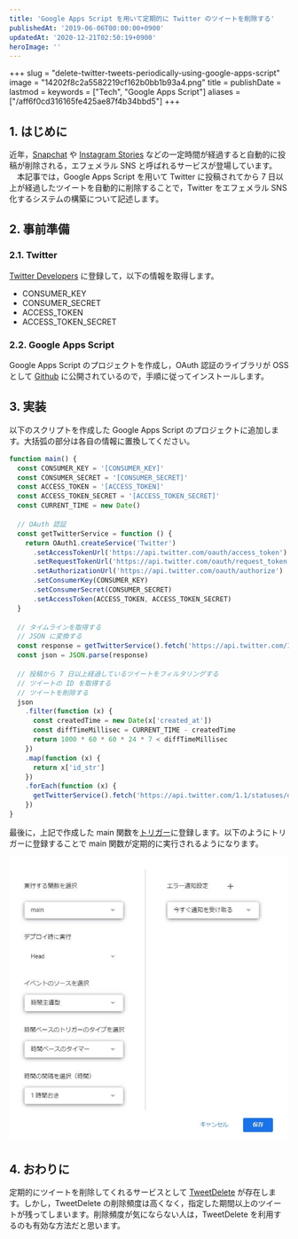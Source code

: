 ```yaml
---
title: 'Google Apps Script を用いて定期的に Twitter のツイートを削除する'
publishedAt: '2019-06-06T00:00:00+0900'
updatedAt: '2020-12-21T02:50:19+0900'
heroImage: ''
---
```


+++
slug = "delete-twitter-tweets-periodically-using-google-apps-script"
image = "14202f8c2a5582219cf162b0bb1b93a4.png"
title =
publishDate =
lastmod =
keywords = ["Tech", "Google Apps Script"]
aliases = ["/aff6f0cd316165fe425ae87f4b34bbd5"]
+++

## 1. はじめに

近年，[Snapchat](https://www.snapchat.com/) や [Instagram Stories](https://business.instagram.com/blog/introducing-instagram-stories) などの一定時間が経過すると自動的に投稿が削除される，エフェメラル SNS と呼ばれるサービスが登場しています。
　本記事では，Google Apps Script を用いて Twitter に投稿されてから 7 日以上が経過したツイートを自動的に削除することで，Twitter をエフェメラル SNS 化するシステムの構築について記述します。

## 2. 事前準備

### 2.1. Twitter

[Twitter Developers](https://developer.twitter.com/) に登録して，以下の情報を取得します。

- CONSUMER_KEY
- CONSUMER_SECRET
- ACCESS_TOKEN
- ACCESS_TOKEN_SECRET

### 2.2. Google Apps Script

Google Apps Script のプロジェクトを作成し，OAuth 認証のライブラリが OSS として [Github](https://github.com/gsuitedevs/apps-script-oauth1/blob/master/LICENSE) に公開されているので，手順に従ってインストールします。

## 3. 実装

以下のスクリプトを作成した Google Apps Script のプロジェクトに追加します。大括弧の部分は各自の情報に置換してください。

```js
function main() {
  const CONSUMER_KEY = '[CONSUMER_KEY]'
  const CONSUMER_SECRET = '[CONSUMER_SECRET]'
  const ACCESS_TOKEN = '[ACCESS_TOKEN]'
  const ACCESS_TOKEN_SECRET = '[ACCESS_TOKEN_SECRET]'
  const CURRENT_TIME = new Date()

  // OAuth 認証
  const getTwitterService = function () {
    return OAuth1.createService('Twitter')
      .setAccessTokenUrl('https://api.twitter.com/oauth/access_token')
      .setRequestTokenUrl('https://api.twitter.com/oauth/request_token')
      .setAuthorizationUrl('https://api.twitter.com/oauth/authorize')
      .setConsumerKey(CONSUMER_KEY)
      .setConsumerSecret(CONSUMER_SECRET)
      .setAccessToken(ACCESS_TOKEN, ACCESS_TOKEN_SECRET)
  }

  // タイムラインを取得する
  // JSON に変換する
  const response = getTwitterService().fetch('https://api.twitter.com/1.1/statuses/user_timeline.json?count=200')
  const json = JSON.parse(response)

  // 投稿から 7 日以上経過しているツイートをフィルタリングする
  // ツイートの ID を取得する
  // ツイートを削除する
  json
    .filter(function (x) {
      const createdTime = new Date(x['created_at'])
      const diffTimeMillisec = CURRENT_TIME - createdTime
      return 1000 * 60 * 60 * 24 * 7 < diffTimeMillisec
    })
    .map(function (x) {
      return x['id_str']
    })
    .forEach(function (x) {
      getTwitterService().fetch('https://api.twitter.com/1.1/statuses/destroy/' + x + '.json', { method: 'POST' })
    })
}
```

最後に，上記で作成した main 関数を[トリガー](https://script.google.com/home/triggers)に登録します。以下のようにトリガーに登録することで main 関数が定期的に実行されるようになります。

![](8315171090ff41d45465c3ebc6f0d682.jpg)

## 4. おわりに

定期的にツイートを削除してくれるサービスとして [TweetDelete](https://www.tweetdelete.net/) が存在します。しかし，TweetDelete の削除頻度は高くなく，指定した期間以上のツイートが残ってしまいます。削除頻度が気にならない人は，TweetDelete を利用するのも有効な方法だと思います。
